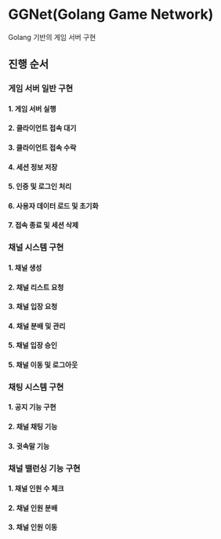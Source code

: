 # GGNet(Golang Game Network)

Golang 기반의 게임 서버 구현

## 진행 순서

### 게임 서버 일반 구현

#### 1. 게임 서버 실행

#### 2. 클라이언트 접속 대기

#### 3. 클라이언트 접속 수락

#### 4. 세션 정보 저장

#### 5. 인증 및 로그인 처리

#### 6. 사용자 데이터 로드 및 초기화

#### 7. 접속 종료 및 세션 삭제

### 채널 시스템 구현

#### 1. 채널 생성

#### 2. 채널 리스트 요청

#### 3. 채널 입장 요청

#### 4. 채널 분배 및 관리

#### 5. 채널 입장 승인

#### 5. 채널 이동 및 로그아웃

### 채팅 시스템 구현

#### 1. 공지 기능 구현

#### 2. 채널 채팅 기능

#### 3. 귓속말 기능

### 채널 밸런싱 기능 구현

#### 1. 채널 인원 수 체크

#### 2. 채널 인원 분배

#### 3. 채널 인원 이동
